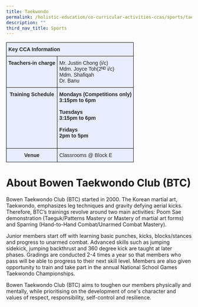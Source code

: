 ```yaml
---
title: Taekwondo
permalink: /holistic-education/co-curricular-activities-ccas/sports/taekwondo/
description: ""
third_nav_title: Sports
---
```

<style type="text/css">
.tg  {border-collapse:collapse;border-spacing:0;}
.tg td{border-color:black;border-style:solid;border-width:1px;font-family:Arial, sans-serif;font-size:14px;
  overflow:hidden;padding:10px 5px;word-break:normal;}
.tg th{border-color:black;border-style:solid;border-width:1px;font-family:Arial, sans-serif;font-size:14px;
  font-weight:normal;overflow:hidden;padding:10px 5px;word-break:normal;}
.tg .tg-qrg6{background-color:#E8EDFF;color:#252525;font-weight:bold;text-align:center;vertical-align:top}
.tg .tg-vqm8{background-color:#E8EDFF;color:#222;text-align:left;vertical-align:top}
.tg .tg-u05r{background-color:#E8EDFF;color:#222;font-weight:bold;text-align:left;vertical-align:top}
.tg .tg-lr6o{background-color:#E8EDFF;color:#222;text-align:left;vertical-align:middle}
</style>
<table class="tg">
<thead>
  <tr>
    <th class="tg-u05r" colspan="2">Key CCA Information</th>
  </tr>
</thead>
<tbody>
  <tr>
    <td class="tg-qrg6"><span style="color:#252525">Teachers-in charge</span></td>
    <td class="tg-vqm8"><span style="color:#222">Mr. Justin Chong (i/c)</span><br><span style="color:#222">Mdm. Joyce Toh(2ᴺᴰ i/c)</span><br><span style="color:#222">Mdm. Shafiqah</span><br><span style="color:#222">Dr. Banu</span><br></td>
  </tr>
  <tr>
    <td class="tg-qrg6"><span style="color:#252525">Training Schedule</span></td>
    <td class="tg-u05r">Mondays (Competitions only)<br><span style="color:#222">3:15pm to 6pm</span><br><br>Tuesdays<br><span style="color:#222">3:15pm to 6pm</span><br><br>Fridays<br><span style="color:#222">2pm to 5pm</span><br><br></td>
  </tr>
  <tr>
    <td class="tg-qrg6"><span style="color:#252525">Venue</span><span style="color:#222"> </span></td>
    <td class="tg-lr6o"><span style="color:#222">Classrooms @ Block E</span></td>
  </tr>
</tbody>
</table>

# About Bowen Taekwondo Club (BTC)

Bowen Taekwondo Club (BTC) started in 2000. The Korean martial art, Taekwondo, emphasizes leg techniques and gravity defying aerial kicks. Therefore, BTC’s trainings revolve around two main activities: Poom Sae demonstration (Taeguk/Patterns Mastery or Mastery of martial art forms) and Sparring (Hand-to-Hand Combat/Unarmed Combat Mastery). 

Junior members start off with learning basic punches, kicks, blocks/stances and progress to unarmed combat. Advanced skills such as jumping sidekick, jumping backthrust and 360 degree kick are taught at later phases. Gradings are conducted 2-4 times a year so that members who pass will be able to progress to their next skill level. Members are also given opportunity to train and take part in the annual National School Games Taekwondo Championships. 

Bowen Taekwondo Club (BTC) aims to toughen our members physically and mentally, while prioritising on the development of one's character and values of respect, responsibility, self-control and resilience.